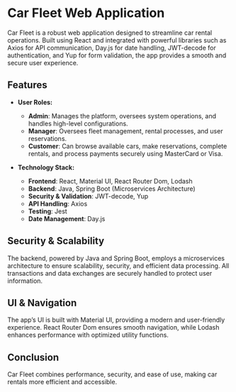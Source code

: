 

# Car Fleet Web Application

Car Fleet is a robust web application designed to streamline car rental operations. Built using React and integrated with powerful libraries such as Axios for API communication, Day.js for date handling, JWT-decode for authentication, and Yup for form validation, the app provides a smooth and secure user experience.

## Features

- **User Roles:**
  - **Admin**: Manages the platform, oversees system operations, and handles high-level configurations.
  - **Manager**: Oversees fleet management, rental processes, and user reservations.
  - **Customer**: Can browse available cars, make reservations, complete rentals, and process payments securely using MasterCard or Visa.

- **Technology Stack:**
  - **Frontend**: React, Material UI, React Router Dom, Lodash
  - **Backend**: Java, Spring Boot (Microservices Architecture)
  - **Security & Validation**: JWT-decode, Yup
  - **API Handling**: Axios
  - **Testing**: Jest
  - **Date Management**: Day.js

## Security & Scalability
The backend, powered by Java and Spring Boot, employs a microservices architecture to ensure scalability, security, and efficient data processing. All transactions and data exchanges are securely handled to protect user information.

## UI & Navigation
The app’s UI is built with Material UI, providing a modern and user-friendly experience. React Router Dom ensures smooth navigation, while Lodash enhances performance with optimized utility functions.

## Conclusion
Car Fleet combines performance, security, and ease of use, making car rentals more efficient and accessible.
